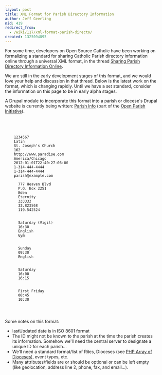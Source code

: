 ```yaml
---
layout: post
title: XML Format for Parish Directory Information
author: Jeff Geerling
nid: 419
redirect_from:
  - /wiki/117/xml-format-parish-directo/
created: 1325094895
---
```

For some time, developers on Open Source Catholic have been working on formalizing a standard for sharing Catholic Parish directory information online through a universal XML format, in the thread <a href="http://www.opensourcecatholic.com/forum/topics/346">Sharing Parish Directory Information Online</a>.

We are still in the early development stages of this format, and we would love your help and discussion in that thread. Below is the latest work on the format, which is changing rapidly. Until we have a set standard, consider the information on this page to be in early alpha stages.

A Drupal module to incorporate this format into a parish or diocese's Drupal website is currently being written: <a href="http://drupal.org/project/parish_info">Parish Info</a> (part of the <a href="http://www.opensourcecatholic.com/project/open-parish-website">Open Parish Initiative</a>).

<code>
<?xml version="1.0" encoding="UTF-8"?>
<parishdata xmlns="http://www.opensourcecatholic.com/parishdata">
  <parish>
    <id>1234567</id>
    <rite>Latin</rite>
    <name>St. Joseph's Church</name>
    <diocese>162</diocese>
    <url>http://www.paradise.com</url>
    <timezone>America/Chicago</timezone>
    <lastUpdated>2012-01-01T22:40:27-06:00</lastUpdated>
    <phone>1-314-444-4444</phone>
    <fax>1-314-444-4444</phone>
    <email>parish@example.com</email>
    <location>
      <street>777 Heaven Blvd</addressStreet>
      <street2>P.O. Box 2251</addressStreet2>
      <city>Eden</city>
      <state>Eternity</state>
      <zip>333333</zip>
      <latitude>33.823568</latitude>
      <longitude>119.542524</longitude>
    </location>
    <event type="mass">
      <day>Saturday (Vigil)</day>
      <start>16:30</start>
      <language>English</language>
      <location>Gym</location>
    </event>
    <event type="mass">
      <day>Sunday</day>
      <start>09:30</start>
      <language>English</language>
    </event>
    <event type="reconciliation">
      <day>Saturday</day>
      <start>16:00</start>
      <end>16:15</end>
    </event>
    <event type="adoration">
      <day>First Friday</day>
      <start>08:45</start>
      <end>10:30</end>
    </event>
  </parish>
</parishdata>
</code>

Some notes on this format:

<ul>
<li>lastUpdated date is in ISO 8601 format</li>
<li>The ID might not be known to the parish at the time the parish creates its information. Somehow we'll need the central server to designate a unique ID for each parish...</li>
<li>We'll need a standard format/list of Rites, Dioceses (see <a href="http://www.opensourcecatholic.com/wiki/117/php-array-list-all-united">PHP Array of Dioceses</a>), event types, etc.</li>
<li>Many attributes/fields are or should be optional or can be left empty (like geolocation, address line 2, phone, fax, and email...).</li>
</ul>
